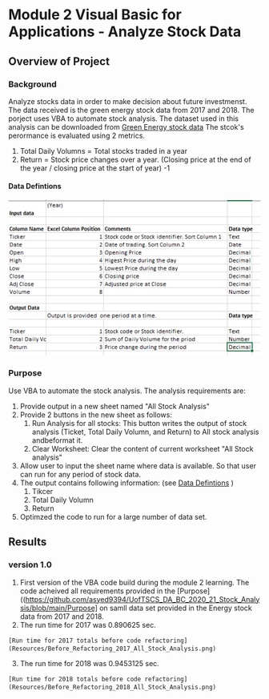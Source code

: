 # Module 2 Visual Basic for Applications - Analyze Stock Data

## Overview of Project
### Background
Analyze stocks data in order to make decision about future investmenst. The data received is the green energy stock data from 2017 and 2018.
The porject uses VBA to automate stock analysis. The dataset used in this analysis can be downloaded from [Green Energy stock data](https://2u-data-curriculum-team.s3.amazonaws.com/dataviz-online/module_2/green_stocks.xlsx)
The stcok's perormance is evaluated using 2 metrics.
  1. Total Daily Volumns = Total stocks traded in a year
  2. Return = Stock price changes over a year. (Closing price at the end of the year / closing price at the start of year) -1 

#### Data Defintions

![Data definitions](Resources/VBA_Challenge_Data_Definitions.png)
       
       
### Purpose
Use VBA to automate the stock analysis. The analysis requirements are:
  1. Provide output in a new sheet named "All Stock Analysis"
  2. Provide 2 buttons in the new sheet as follows:
      1. Run Analysis for all stocks: This button writes the output of stock analysis (Ticket, Total Daily Volumn, and Return) to All stock analysis andbeformat it.
      2. Clear Worksheet: Clear the content of current worksheet "All Stock analysis"
  3. Allow user to input the sheet name where data is available. So that user can run for any period of stock data.
  4. The output contains following information: (see [Data Defintions](https://github.com/asyed9394/UofTSCS_DA_BC_2020_21_Stock_Analysis/blob/main/README.md#data-defintions) ) 
      1. Tikcer 
      2. Total Daily Volumn
      3. Return 
  5. Optimzed the code to run for a large number of data set.  
  
## Results

### version 1.0

  1. First version of the VBA code build during the module 2 learning. The code acheived all requirements provided in the [Purpose]((https://github.com/asyed9394/UofTSCS_DA_BC_2020_21_Stock_Analysis/blob/main/Purpose] on samll data set provided in the Energy stock data from 2017 and 2018.
  2. The run time for 2017 was 0.890625 sec.
  
    [Run time for 2017 totals before code refactoring]
    (Resources/Before_Refactoring_2017_All_Stock_Analysis.png)
  3. The run time for 2018 was 0.9453125 sec.
  
    [Run time for 2018 totals before code refactoring]
    (Resources/Before_Refactoring_2018_All_Stock_Analysis.png)
    
 






